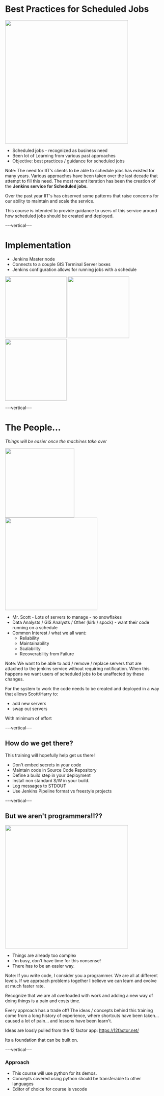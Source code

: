 # Best Practices for Scheduled Jobs

<img src="https://lh3.googleusercontent.com/pw/AM-JKLWPvuuteO-Y0pii9Ng7Lx-52zuh6rxYeH7BtuZPOBfuehG2bjzYJdCQW0KtFc-MB1D53McaSu18DFHcGLVeWqzCz_6wscihUwj2ixodakRsPGdZOlOfPIeELPYJ9ppd34iDQEOlLy2aFpjBEKaxe1ukVA=w908-h442-no?authuser=0" width="400px">

* Scheduled jobs - recognized as business need
* Been lot of Learning from various past approaches
* Objective: best practices / guidance for scheduled jobs

Note: The need for IIT's clients to be able to schedule jobs has existed for many
years.  Various approaches have been taken over the last decade that attempt to
fill this need.  The most recent iteration has been the creation of the **Jenkins
service for Scheduled jobs.**

Over the past year IIT's has observed some patterns that raise concerns for
our ability to maintain and scale the service.

This course is intended to provide guidance to users of this service around how
scheduled jobs should be created and deployed.

---vertical---

# Implementation

* Jenkins Master node
* Connects to a couple GIS Terminal Server boxes
* Jenkins configuration allows for running jobs with a schedule

<img src="https://dyltqmyl993wv.cloudfront.net/assets/stacks/jenkins/img/jenkins-stack-110x117.png" width="200px">
<img src="https://i.redd.it/tm9debwp5f301.png" width="200px">
<img src="https://thumbs.dreamstime.com/b/computer-servers-24528917.jpg" width="200px">


---vertical---


# The People...

*Things will be easier once the machines take over*<!-- .element class="smallersize2left" -->

<img src="https://legendsrevealed.com/entertainment/wp-content/uploads/2016/10/scottstartrek1-515x386.jpg" width="225px" class="center">

<img src="https://miro.medium.com/max/1140/0*gLwoK2E-X1gIgocm" width="300px" class="center">


* Mr. Scott - Lots of servers to manage - no snowflakes
* Data Analysts / GIS Analysts / Other (kirk / spock) - want their code running on a schedule
* Common Interest / what we all want:
    * Reliability
    * Maintainability
    * Scalability
    * Recoverability from Failure

Note: We want to be able to add / remove / replace servers that are
attached to the jenkins service without requiring notification.  When
this happens we want users of scheduled jobs to be unaffected by these
changes.

For the system to work the code needs to be created and deployed in a way
that allows Scott/Harry to:
* add new servers
* swap out servers

With minimum of effort

---vertical---

## How do we get there?

This training will hopefully help get us there!

* Don't embed secrets in your code
* Maintain code in Source Code Repository
* Define a build step in your deployment
* Install non standard S/W in your build.
* Log messages to STDOUT
* Use Jenkins Pipeline format vs freestyle projects

---vertical---

## But we aren't programmers!!??

<img src="https://steenschledermann.files.wordpress.com/2014/05/no-thanks-were-too-busy1.jpg" width="400px">
<br>

* Things are already too complex
* I'm busy, don't have time for this nonsense!
* There has to be an easier way.

Note: If you write code, I consider you a programmer.  We are all at
different levels.  If we approach problems together I believe we can
learn and evolve at much faster rate.

Recognize that we are all overloaded with work and adding a new way of doing
things is a pain and costs time.

Every approach has a trade off!  The ideas / concepts behind this training come
from a long history of experience, where shortcuts have been taken... caused
a lot of pain... and lessons have been learn't.

Ideas are loosly pulled from the 12 factor app: https://12factor.net/

Its a foundation that can be built on.

---vertical---

### Approach

* This course will use python for its demos.
* Concepts covered using python should be transferable to other languages
* Editor of choice for course is vscode
